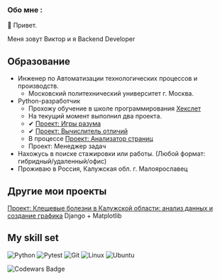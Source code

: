 ### Обо мне :
👋 Привет.

Меня зовут Виктор и я Backend Developer
## Образование
- Инженер по Автоматизации технологических процессов и производств.
  - Московский политехнический университет г. Москва.
- Python-разработчик
  - Прохожу обучение в школе программирования [Хекслет](https://ru.hexlet.io)
  - На текущий момент выполнил два проекта.
  - ✔ [Проект: Игры разума](https://github.com/qffo/python-project-49)
  - ✔ [Проект: Вычислитель отличий](https://github.com/qffo/python-project-50)
  - В процессе [Проект: Анализатор страниц](https://github.com/qffo/python-project-83)
  - Проект: Менеджер задач
- Нахожусь в поиске стажировки или работы. (Любой формат: гибридный/удаленный/офис)
- Проживаю в Россия, Калужская обл. г. Малоярославец

## Другие мои проекты
  [Проект: Клещевые болезни в Калужской области: анализ данных и создание графика](https://github.com/qffo/rpn-seo-k) Django	+ Matplotlib

## My skill set
![Python](https://img.shields.io/badge/Python-3776AB?style=for-the-badge&logo=python&logoColor=white) 
![Pytest](https://img.shields.io/badge/-pytest-blue?style=for-the-badge&logo=pytest&logoColor=white)
![Git](https://img.shields.io/badge/git-%23F05033.svg?style=for-the-badge&logo=git&logoColor=white)
![Linux](https://img.shields.io/badge/Linux-FCC624?style=for-the-badge&logo=linux&logoColor=black) 
![Ubuntu](https://img.shields.io/badge/Ubuntu-E95420?style=for-the-badge&logo=ubuntu&logoColor=white)

![Codewars Badge](https://www.codewars.com/users/Viktor75/badges/micro)

